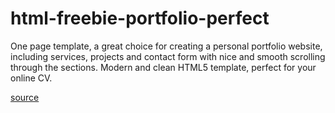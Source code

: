 # html-freebie-portfolio-perfect
One page template, a great choice for creating a personal portfolio website, including services, projects and contact form with nice and smooth scrolling through the sections. Modern and clean HTML5 template, perfect for your online CV.

[source](https://www.free-css.com/free-css-templates/page256/portfolio-perfect)
